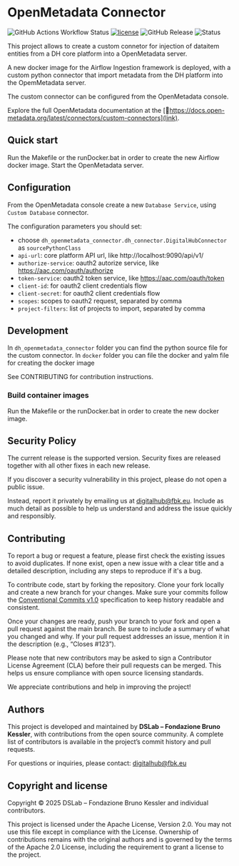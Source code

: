 # OpenMetadata Connector

![GitHub Actions Workflow Status](https://img.shields.io/github/actions/workflow/status/scc-digitalhub/repo-template/release.yaml?event=release) [![license](https://img.shields.io/badge/license-Apache%202.0-blue)](https://github.com/scc-digitalhub/digitalhub-core/LICENSE) ![GitHub Release](https://img.shields.io/github/v/release/scc-digitalhub/repo-template)
![Status](https://img.shields.io/badge/status-stable-gold)

This project allows to create a custom connetor for injection of dataitem entities from a DH core platform into a OpenMetadata server.

A new docker image for the Airflow Ingestion framework is deployed, with a custom python connector that import metadata from the DH platform into the OpemMetadata server.

The custom connector can be configured from the OpenMetadata console.

Explore the full OpenMetadata documentation at the [https://docs.open-metadata.org/latest/connectors/custom-connectors](link).

## Quick start

Run the Makefile or the runDocker.bat in order to create the new Airflow docker image. Start the OpenMetadata server.

## Configuration

From the OpenMetadata console create a new `Database Service`, using `Custom Database` connector.

The configuration parameters you should set:
- choose `dh_openmetadata_connector.dh_connector.DigitalHubConnector` as `sourcePythonClass`
- `api-url`: core platform API url, like http://localhost:9090/api/v1/
- `authorize-service`: oauth2 autorize service, like https://aac.com/oauth/authorize
- `token-service`: oauth2 token service, like https://aac.com/oauth/token
- `client-id`: for oauth2 client credentials flow 
- `client-secret`: for oauth2 client credentials flow 
- `scopes`: scopes to oauth2 request, separated by comma 
- `project-filters`: list of projects to import, separated by comma 

## Development

In `dh_openmetadata_connector` folder you can find the python source file for the custom connector.
In `docker` folder you can file the docker and yalm file for creating the docker image

See CONTRIBUTING for contribution instructions.

### Build container images

Run the Makefile or the runDocker.bat in order to create the new docker image.

## Security Policy

The current release is the supported version. Security fixes are released together with all other fixes in each new release.

If you discover a security vulnerability in this project, please do not open a public issue.

Instead, report it privately by emailing us at digitalhub@fbk.eu. Include as much detail as possible to help us understand and address the issue quickly and responsibly.

## Contributing

To report a bug or request a feature, please first check the existing issues to avoid duplicates. If none exist, open a new issue with a clear title and a detailed description, including any steps to reproduce if it's a bug.

To contribute code, start by forking the repository. Clone your fork locally and create a new branch for your changes. Make sure your commits follow the [Conventional Commits v1.0](https://www.conventionalcommits.org/en/v1.0.0/) specification to keep history readable and consistent.

Once your changes are ready, push your branch to your fork and open a pull request against the main branch. Be sure to include a summary of what you changed and why. If your pull request addresses an issue, mention it in the description (e.g., “Closes #123”).

Please note that new contributors may be asked to sign a Contributor License Agreement (CLA) before their pull requests can be merged. This helps us ensure compliance with open source licensing standards.

We appreciate contributions and help in improving the project!

## Authors

This project is developed and maintained by **DSLab – Fondazione Bruno Kessler**, with contributions from the open source community. A complete list of contributors is available in the project’s commit history and pull requests.

For questions or inquiries, please contact: [digitalhub@fbk.eu](mailto:digitalhub@fbk.eu)

## Copyright and license

Copyright © 2025 DSLab – Fondazione Bruno Kessler and individual contributors.

This project is licensed under the Apache License, Version 2.0.
You may not use this file except in compliance with the License. Ownership of contributions remains with the original authors and is governed by the terms of the Apache 2.0 License, including the requirement to grant a license to the project.
